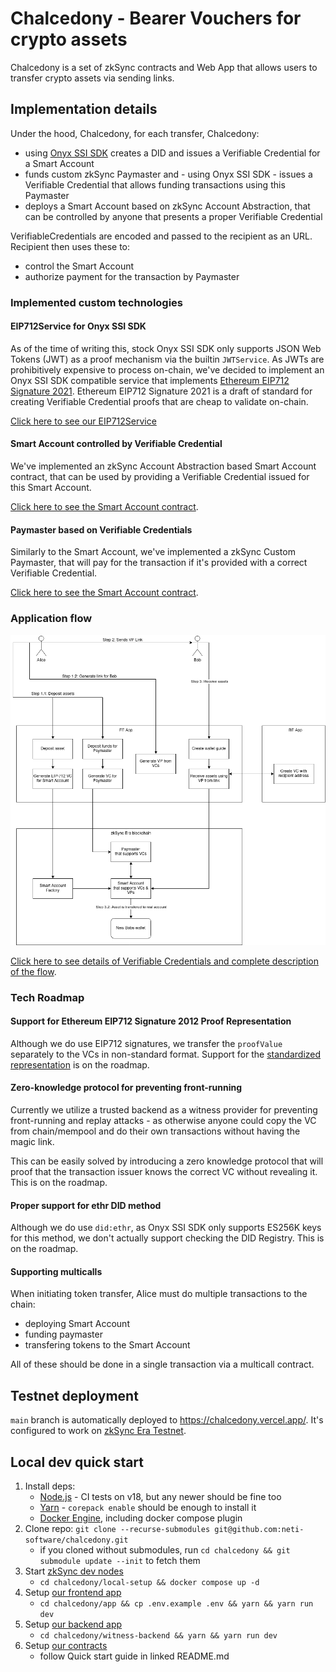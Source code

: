 # Chalcedony - Bearer Vouchers for crypto assets

Chalcedony is a set of zkSync contracts and Web App that allows users to transfer crypto assets via sending links.

## Implementation details

Under the hood, Chalcedony, for each transfer, Chalcedony:

* using [Onyx SSI SDK](https://github.com/jpmorganchase/onyx-ssi-sdk) creates a DID and issues a Verifiable Credential for a Smart Account 
* funds custom zkSync Paymaster and - using Onyx SSI SDK - issues a Verifiable Credential that allows funding transactions using this Paymaster
* deploys a Smart Account based on zkSync Account Abstraction, that can be controlled by anyone that presents a proper Verifiable Credential

VerifiableCredentials are encoded and passed to the recipient as an URL. Recipient then uses these to:

* control the Smart Account
* authorize payment for the transaction by Paymaster

### Implemented custom technologies

#### EIP712Service for Onyx SSI SDK

As of the time of writing this, stock Onyx SSI SDK only supports JSON Web Tokens (JWT) as a proof mechanism via the builtin `JWTService`. As JWTs are prohibitively expensive to process on-chain, we've decided to implement an Onyx SSI SDK compatible service that implements [Ethereum EIP712 Signature 2021](https://w3c-ccg.github.io/ethereum-eip712-signature-2021-spec/). Ethereum EIP712 Signature 2021 is a draft of standard for creating Verifiable Credential proofs that are cheap to validate on-chain.

[Click here to see our EIP712Service](./EIP712Service/src/index.ts)

#### Smart Account controlled by Verifiable Credential

We've implemented an zkSync Account Abstraction based Smart Account contract, that can be used by providing a Verifiable Credential issued for this Smart Account.

[Click here to see the Smart Account contract](./contracts/contracts/Account.sol).

#### Paymaster based on Verifiable Credentials

Similarly to the Smart Account, we've implemented a zkSync Custom Paymaster, that will pay for the transaction if it's provided with a correct Verifiable Credential.

[Click here to see the Smart Account contract](./contracts/contracts/Paymaster.sol).

### Application flow

![Flow diagram](./schemas/diagram.png)

[Click here to see details of Verifiable Credentials and complete description of the flow](./schemas/credentials.md).

### Tech Roadmap

#### Support for Ethereum EIP712 Signature 2012 Proof Representation

Although we do use EIP712 signatures, we transfer the `proofValue` separately to the VCs in non-standard format. Support for the [standardized representation](https://w3c-ccg.github.io/ethereum-eip712-signature-2021-spec/#proof-representation) is on the roadmap.

#### Zero-knowledge protocol for preventing front-running

Currently we utilize a trusted backend as a witness provider for preventing front-running and replay attacks - as otherwise anyone could copy the VC from chain/mempool and do their own transactions without having the magic link.

This can be easily solved by introducing a zero knowledge protocol that will proof that the transaction issuer knows the correct VC without revealing it. This is on the roadmap.

#### Proper support for ethr DID method

Although we do use `did:ethr`, as Onyx SSI SDK only supports ES256K keys for this method, we don't actually support checking the DID Registry. This is on the roadmap.

#### Supporting multicalls

When initiating token transfer, Alice must do multiple transactions to the chain:
* deploying Smart Account
* funding paymaster
* transfering tokens to the Smart Account

All of these should be done in a single transaction via a multicall contract.

## Testnet deployment

`main` branch is automatically deployed to https://chalcedony.vercel.app/. It's configured to work on [zkSync Era Testnet](https://era.zksync.io/docs/dev/building-on-zksync/interacting.html#connecting-to-zksync-era-on-metamask).


## Local dev quick start

1. Install deps:
    * [Node.js](https://nodejs.org/) - CI tests on v18, but any newer should be fine too
    * [Yarn](https://yarnpkg.com/getting-started/install) - `corepack enable` should be enough to install it
    * [Docker Engine](https://docs.docker.com/engine/install/), including docker compose plugin
2. Clone repo: `git clone --recurse-submodules git@github.com:neti-software/chalcedony.git`
    * if you cloned without submodules, run `cd chalcedony && git submodule update --init` to fetch them
3. Start [zkSync dev nodes](https://github.com/matter-labs/local-setup/blob/main/README.md)
    * `cd chalcedony/local-setup && docker compose up -d`
4. Setup [our frontend app](./app/README.md)
    * `cd chalcedony/app && cp .env.example .env && yarn && yarn run dev`
4. Setup [our backend app](./witness-backend/README.md)
    * `cd chalcedony/witness-backend && yarn && yarn run dev`
5. Setup [our contracts](./contracts/README.md)
    * follow Quick start guide in linked README.md
